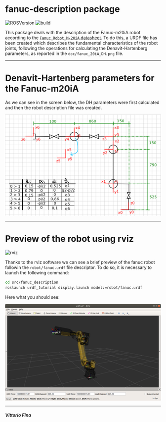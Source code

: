 # fanuc-description package
![ROSVersion](https://img.shields.io/badge/ROS-melodic-blue)
![build](https://img.shields.io/badge/build-passed-success)

This package deals with the description of the Fanuc-m20iA robot according to the [```Fanuc_Robot_M-20iA``` datasheet](https://www.fanuc.co.jp/en/product/catalog/pdf/robot/RM-10iA(E)-07.pdf). To do this, a URDF file has been created which describes the fundamental characteristics of the robot joints, following the operations for calculating the Denavit-Hartenberg parameters, as reported in the ```doc/fanuc_20iA_DH.png``` file.
___
# Denavit-Hartenberg parameters for the Fanuc-m20iA

As we can see in the screen below, the DH parameters were first calculated and then the robot description file was created.

<img src="https://raw.githubusercontent.com/Bettorio/ros-robotics-fanuc-m20iA/main/src/fanuc_description/doc/fanuc-m20iA_DH.png" alt="drawing" width="600"/>

____
# Preview of the robot using rviz

![rviz](https://img.shields.io/badge/rviz-required-important)

Thanks to the rviz software we can see a brief preview of the fanuc robot followin the ```robot/fanuc.urdf``` file descriptor. To do so, it is necessary to launch the following command:
```bash
cd src/fanuc_description
roslaunch urdf_tutorial display.launch model:=robot/fanuc.urdf
```

Here what you should see:

<img src="https://raw.githubusercontent.com/Bettorio/ros-robotics-fanuc-m20iA/main/src/fanuc_description/doc/rviz_preview.png" alt="drawing" width="600"/>

___
##### Vittorio Fina